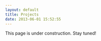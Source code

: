```yaml
---
layout: default
title: Projects
date: 2013-06-01 15:52:55
---
```


This page is under construction. Stay tuned!